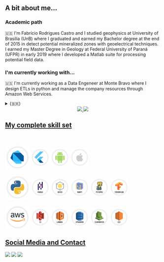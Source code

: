 ## A bit about me...
### Academic path
🇺🇸
I'm Fabrício Rodrigues Castro and I studied geophysics at University of Brasília (UnB) where I graduated and earned my Bachelor degree at the end of 2015 in detect potential mineralized zones with geoelectrical techniques. I earned my Master Degree in Geology at Federal University of Paraná (UFPR) in early 2019 where I developed a Matlab suite for processing potential field data.

### I'm currently working with...
🇺🇸
I'm currently working as a Data Engeneer at Monte Bravo where I design ETLs in python and manage the company resources through Amazon Web Services.

<details>
  <summary> (🇧🇷) </summary>
  - História Acadêmica
  Me chamo Fabrício Rodrigues Castro e estudei Geofísica na Universidade de Brasília (UnB) onde me graduei no fim de 2015 com trabalho de conclusão de curso na detecção de zonas potencialmente mineralizadas por meio de técnicas geoelétricas. Consegui meu título de mestre pela Universidade Federal do Paraná (UFPR) no ínício de 2019 em Geologia onde desenvolvi uma Suite em Matlab para o processamento de dados de campos potenciais.
  - Onde estou trabalhando no momento...
  Atualmente estou trabalhando na Monte Bravo como Engenheiro de Dados onde desenvolvo scripts em python para fazer extração de dados web (ETLs/data scraping) e administro os resursos da empresa através da AWS.
  <br>
</details>

<div align="center">
  <a href="https://github.com/fcastro25">
  <img height="180em" src="https://github-readme-stats.vercel.app/api?username=fcastro25&show_icons=true&theme=default&include_all_commits=true&count_private=true"/>
  <img height="180em" src="https://github-readme-stats.vercel.app/api/top-langs/?username=fcastro25&layout=compact&langs_count=7&theme=default"/>
</div>
  
## My complete skill set
<div style="display: block" margin-top=0px padding=0px><br>
  <div style="display: inline-block"><br>
    <img align="center" alt="PL-Dart" height="80" width="80" src="https://github.com/fcastro25/fcastro25/blob/main/SKILL%20SET%20BADGES/Group%20234.png" title="Dart">
    <img align="center" alt="FLUTTER" height="60" width="60" src="https://github.com/fcastro25/fcastro25/blob/main/SKILL%20SET%20BADGES/Group%20235.png" title="Flutter framework">
    <img align="center" alt="ANDROID" height="60" width="60" src="https://github.com/fcastro25/fcastro25/blob/main/SKILL%20SET%20BADGES/Group%20241.png" title="Android development">
    <img align="center" alt="IOS" height="60" width="60" src="https://github.com/fcastro25/fcastro25/blob/main/SKILL%20SET%20BADGES/Group%20242.png" title="IOS development">
  </div>
  
  <div style="display: inline-block"><br>
    <img align="center" alt="PL-Python" height="80" width="80" src="https://github.com/fcastro25/fcastro25/blob/main/SKILL%20SET%20BADGES/Group%20236.png" title="Python">
    <img align="center" alt="PANDAS" height="60" width="60" src="https://github.com/fcastro25/fcastro25/blob/main/SKILL%20SET%20BADGES/Group%20245.png" title="Pandas module">
    <img align="center" alt="BOTO3" height="60" width="60" src="https://github.com/fcastro25/fcastro25/blob/main/SKILL%20SET%20BADGES/Group%20244.png" title="Boto3 module">
    <img align="center" alt="NUMPY" height="60" width="60" src="https://github.com/fcastro25/fcastro25/blob/main/SKILL%20SET%20BADGES/Group%20253.png" title="Numpy module">
    <img align="center" alt="PSYCOPG2" height="60" width="60" src="https://github.com/fcastro25/fcastro25/blob/main/SKILL%20SET%20BADGES/Group%20250.png" title="Psycopg2 module">
    <img align="center" alt="TENSORFLOW" height="60" width="60" src="https://github.com/fcastro25/fcastro25/blob/main/SKILL%20SET%20BADGES/Group%20251.png" title="Tensorflow module">
  </div>
  
  <div style="display: inline-block"><br>
    <img align="center" alt="AWS" height="80" width="80" src="https://github.com/fcastro25/fcastro25/blob/main/SKILL%20SET%20BADGES/Group%20254.png" title="Amazon Web Services">
    <img align="center" alt="S3" height="60" width="60" src="https://github.com/fcastro25/fcastro25/blob/main/SKILL%20SET%20BADGES/Group%20263.png" title="S3">
    <img align="center" alt="Lambda" height="60" width="60" src="https://github.com/fcastro25/fcastro25/blob/main/SKILL%20SET%20BADGES/Group%20266.png" title="Lambda Function">
    <img align="center" alt="Dynamodb" height="60" width="60" src="https://github.com/fcastro25/fcastro25/blob/main/SKILL%20SET%20BADGES/Group%20265.png" title="DynamoDB">
    <img align="center" alt="Cloudwatch" height="60" width="60" src="https://github.com/fcastro25/fcastro25/blob/main/SKILL%20SET%20BADGES/Group%20264.png" title="Cloudwatch">
    <img align="center" alt="EC2" height="60" width="60" src="https://github.com/fcastro25/fcastro25/blob/main/SKILL%20SET%20BADGES/Group%20268.png" title="EC2">
  </div>
</div>
  
## Social Media and Contact
<div> 
  <a href="https://www.linkedin.com/in/fabriciocastro/" target="_blank"><img src="https://img.shields.io/badge/-LinkedIn-%230077B5?style=for-the-badge&logo=linkedin&logoColor=white" target="_blank"></a> 
  <a href="https://www.youtube.com/channel/UCQMEHsslFDiKlOcvr_6no1w/videos" target="_blank"><img src="https://img.shields.io/badge/YouTube-FF0000?style=for-the-badge&logo=youtube&logoColor=white" target="_blank"></a>
  <a href = "mailto:fcastrogeof@gmail.com"><img src="https://img.shields.io/badge/-Gmail-%23333?style=for-the-badge&logo=gmail&logoColor=white" target="_blank"></a>
 
</div>
